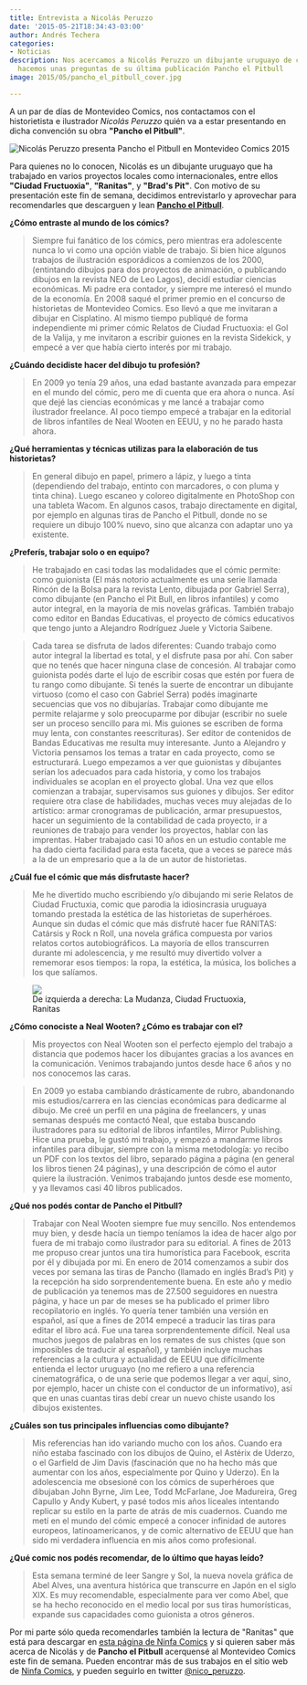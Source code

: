 ```yaml
---
title: Entrevista a Nicolás Peruzzo
date: '2015-05-21T18:34:43-03:00'
author: Andrés Techera
categories:
- Noticias
description: Nos acercamos a Nicolás Peruzzo un dibujante uruguayo de comics y le
  hacemos unas preguntas de su última publicación Pancho el Pitbull
image: 2015/05/pancho_el_pitbull_cover.jpg

---
```

A un par de días de Montevideo Comics, nos contactamos con el historietista e ilustrador *Nicolás Peruzzo* quién va a estar presentando en dicha convención su obra **"Pancho el Pitbull"**.
<!--more-->

![Nicolás Peruzzo presenta Pancho el Pitbull en Montevideo Comics 2015](/img/2015/05/pancho_el_pitbull_cover.jpg)

Para quienes no lo conocen, Nicolás es un dibujante uruguayo que ha trabajado en varios proyectos locales como internacionales, entre ellos **"Ciudad Fructuoxia"**, **"Ranitas"**, y **"Brad's Pit"**.
Con motivo de su presentación este fin de semana, decidimos entrevistarlo y aprovechar para recomendarles que descarguen y lean [**Pancho el Pitbull**](http://www.ninfacomics.com/2015/05/descargar-pancho-el-pit-bull.html).

**¿Cómo entraste al mundo de los cómics?**

> Siempre fui fanático de los cómics, pero mientras era adolescente nunca lo vi como una opción viable de trabajo. Si bien hice algunos trabajos de ilustración esporádicos a comienzos de los 2000, (entintando dibujos para dos proyectos de animación, o publicando dibujos en la revista NEO de Leo Lagos), decidí estudiar ciencias económicas. Mi padre era contador, y siempre me interesó el mundo de la economía.
> En 2008 saqué el primer premio en el concurso de historietas de Montevideo Comics. Eso llevó a que me invitaran a dibujar en Cisplatino. Al mismo tiempo publiqué de forma independiente mi primer cómic Relatos de Ciudad Fructuoxia: el Gol de la Valija, y me invitaron a escribir guiones en la revista Sidekick, y empecé a ver que había cierto interés por mi trabajo.

**¿Cuándo decidiste hacer del dibujo tu profesión?**

> En 2009 yo tenía 29 años, una edad bastante avanzada para empezar en el mundo del cómic, pero me di cuenta que era ahora o nunca. Así que dejé las ciencias económicas y me lancé a trabajar como ilustrador freelance. Al poco tiempo empecé a trabajar en la editorial de libros infantiles de Neal Wooten en EEUU, y no he parado hasta ahora.

**¿Qué herramientas y técnicas utilizas para la elaboración de tus historietas?**

> En general dibujo en papel, primero a lápiz, y luego a tinta (dependiendo del trabajo, entinto con marcadores, o con pluma y tinta china). Luego escaneo y coloreo digitalmente en PhotoShop con una tableta Wacom. En algunos casos, trabajo directamente en digital, por ejemplo en algunas tiras de Pancho el Pitbull, donde no se requiere un dibujo 100% nuevo, sino que alcanza con adaptar uno ya existente.


**¿Preferís, trabajar solo o en equipo?**

> He trabajado en casi todas las modalidades que el cómic permite: como guionista (El más notorio actualmente es una serie llamada Rincón de la Bolsa para la revista Lento, dibujada por Gabriel Serra), como dibujante (en Pancho el Pit Bull, en libros infantiles) y como autor integral, en la mayoría de mis novelas gráficas. También trabajo como editor en Bandas Educativas, el proyecto de cómics educativos que tengo junto a Alejandro Rodríguez Juele y Victoria Saibene.

> Cada tarea se disfruta de lados diferentes:
> Cuando trabajo como autor integral la libertad es total, y el disfrute pasa por ahí. Con saber que no tenés que hacer ninguna clase de concesión.
> Al trabajar como guionista podés darte el lujo de escribir cosas que estén por fuera de tu rango como dibujante. Si tenés la suerte de encontrar un dibujante virtuoso (como el caso con Gabriel Serra) podés imaginarte secuencias que vos no dibujarías.
> Trabajar como dibujante me permite relajarme y solo preocuparme por dibujar (escribir no suele ser un proceso sencillo para mi. Mis guiones se escriben de forma muy lenta, con constantes reescrituras).
> Ser editor de contenidos de Bandas Educativas me resulta muy interesante. Junto a Alejandro y Victoria pensamos los temas a tratar en cada proyecto, como se estructurará. Luego empezamos a ver que guionistas y dibujantes serían los adecuados para cada historia, y como los trabajos individuales se acoplan en el proyecto global. Una vez que ellos comienzan a trabajar, supervisamos sus guiones y dibujos. Ser editor requiere otra clase de habilidades, muchas veces muy alejadas de lo artístico: armar cronogramas de publicación, armar presupuestos, hacer un seguimiento de la contabilidad de cada proyecto, ir a reuniones de trabajo para vender los proyectos, hablar con las imprentas. Haber trabajado casi 10 años en un estudio contable me ha dado cierta facilidad para esta faceta, que a veces se parece más a la de un empresario que a la de un autor de historietas.

**¿Cuál fue el cómic que más disfrutaste hacer?**

> Me he divertido mucho escribiendo y/o dibujando mi serie Relatos de Ciudad Fructuxia, comic que parodia la idiosincrasia uruguaya tomando prestada la estética de las historietas de superhéroes. Aunque sin dudas el cómic que más disfruté hacer fue RANITAS: Catársis y Rock n Roll, una novela gráfica compuesta por varios relatos cortos autobiográficos. La mayoría de ellos transcurren durante mi adolescencia, y me resultó muy divertido volver a rememorar esos tiempos: la ropa, la estética, la música, los boliches a los que salíamos.

<figure>
<img src="/img/2015/05/nicolas_peruzzo_body.jpg" />
<figcaption>
De izquierda a derecha: La Mudanza, Ciudad Fructuoxia, Ranitas
</figcaption>
</figure>

**¿Cómo conociste a Neal Wooten? ¿Cómo es trabajar con el?**

> Mis proyectos con Neal Wooten son el perfecto ejemplo del trabajo a distancia que podemos hacer los dibujantes gracias a los avances en la comunicación. Venimos trabajando juntos desde hace 6 años y no nos conocemos las caras.

> En 2009 yo estaba cambiando drásticamente de rubro, abandonando mis estudios/carrera en las ciencias económicas para dedicarme al dibujo. Me creé un perfil en una página de freelancers, y unas semanas después me contactó Neal, que estaba buscando ilustradores para su editorial de libros infantiles, Mirror Publishing. Hice una prueba, le gustó mi trabajo, y empezó a mandarme libros infantiles para dibujar, siempre con la misma metodología: yo recibo un PDF con los textos del libro, separado página a página (en general los libros tienen 24 páginas), y una descripción de cómo el autor quiere la ilustración. Venimos trabajando juntos desde ese momento, y ya llevamos casi 40 libros publicados.

**¿Qué nos podés contar de Pancho el Pitbull?**

> Trabajar con Neal Wooten siempre fue muy sencillo. Nos entendemos muy bien, y desde hacía un tiempo teníamos la idea de hacer algo por fuera de mi trabajo como ilustrador para su editorial. A fines de 2013 me propuso crear juntos una tira humorística para Facebook, escrita por él y dibujada por mi. En enero de 2014 comenzamos a subir dos veces por semana las tiras de Pancho (llamado en inglés Brad’s Pit) y la recepción ha sido sorprendentemente buena. En este año y medio de publicación ya tenemos mas de 27.500 seguidores en nuestra página, y hace un par de meses se ha publicado el primer libro recopilatorio en inglés.
> Yo quería tener también una versión en español, así que a fines de 2014 empecé a traducir las tiras para editar el libro acá. Fue una tarea sorprendentemente difícil. Neal usa muchos juegos de palabras en los remates de sus chistes (que son imposibles de traducir al español), y también incluye muchas referencias a la cultura y actualidad de EEUU que difícilmente entienda el lector uruguayo (no me refiero a una referencia cinematográfica, o de una serie que podemos llegar a ver aquí, sino, por ejemplo, hacer un chiste con el conductor de un informativo), así que en unas cuantas tiras debí crear un nuevo chiste usando los dibujos existentes.

**¿Cuáles son tus principales influencias como dibujante?**

> Mis referencias han ido variando mucho con los años. Cuando era niño estaba fascinado con los dibujos de Quino, el Astérix de Uderzo, o el Garfield de Jim Davis (fascinación que no ha hecho más que aumentar con los años, especialmente por Quino y Uderzo). En la adolescencia me obsesioné con los cómics de superhéroes que dibujaban John Byrne, Jim Lee, Todd McFarlane, Joe Madureira, Greg Capullo y Andy Kubert, y pasé todos mis años liceales intentando replicar su estilo en la parte de atrás de mis cuadernos.
> Cuando me metí en el mundo del cómic empecé a conocer infinidad de autores europeos, latinoamericanos, y de comic alternativo de EEUU que han sido mi verdadera influencia en mis años como profesional.

**¿Qué comic nos podés recomendar, de lo último que hayas leído?**

> Esta semana terminé de leer Sangre y Sol, la nueva novela gráfica de Abel Alves, una aventura histórica que transcurre en Japón en el siglo XIX. Es muy recomendable, especialmente para ver como Abel, que se ha hecho reconocido en el medio local por sus tiras humorísticas, expande sus capacidades como guionista a otros géneros.

Por mi parte sólo queda recomendarles también la lectura de "Ranitas" que está para descargar en [esta página de Ninfa Comics](http://www.ninfacomics.com/2011/05/descargar-ranitas-catarsis-rock-n-roll.html) y
si quieren saber más acerca de Nicolás y de **Pancho el Pitbull** acerquensé al Montevideo Comics este fin de semana.
Pueden encontrar más de sus trabajos en el sitio web de [Ninfa Comics](http://www.ninfacomics.com), y pueden seguirlo en twitter [@nico_peruzzo](https://twitter.com/nico_peruzzo).



